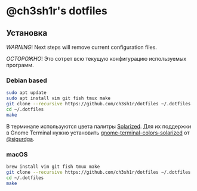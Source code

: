 # @ch3sh1r's dotfiles

## Установка

*WARNING*! Next steps will remove current configuration files.

*ОСТОРОЖНО*! Это сотрет всю текущую конфигурацию используемых программ.

### Debian based

```bash
sudo apt update
sudo apt install vim git fish tmux make
git clone --recursive https://github.com/ch3sh1r/dotfiles ~/.dotfiles
cd ~/.dotfiles
make
```

В терминале используются цвета палитры
[Solarized](http://ethanschoonover.com/solarized).
Для их поддержки в Gnome Terminal нужно установить
[gnome-terminal-colors-solarized](https://github.com/sigurdga/gnome-terminal-colors-solarized)
от [@sigurdga](https://github.com/sigurdga).

### macOS

```bash
brew install vim git fish tmux make
git clone --recursive https://github.com/ch3sh1r/dotfiles ~/.dotfiles
cd ~/.dotfiles
make
```


